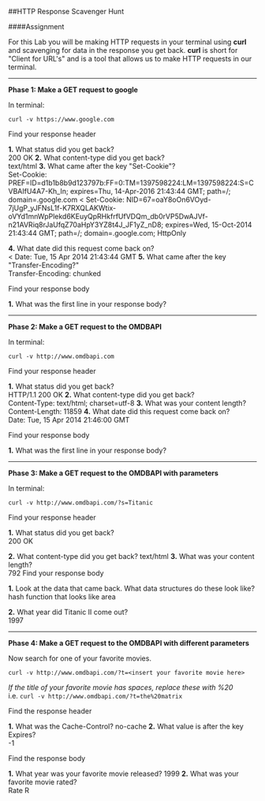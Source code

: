 ##HTTP Response Scavenger Hunt

####Assignment

For this Lab you will be making HTTP requests in your terminal using **curl** and scavenging for data in the response you get back. **curl** is short for "Client for URL's" and is a tool that allows us to make HTTP requests in our terminal.  

___________________________________________

**Phase 1: Make a GET request to google**

In terminal:

`curl -v https://www.google.com`

Find your response header

  **1.** What status did you get back?  
  200 OK
  **2.** What content-type did you get back?  
  text/html
  **3.** What came after the key "Set-Cookie"?  
  Set-Cookie: PREF=ID=d1b1b8b9d123797b:FF=0:TM=1397598224:LM=1397598224:S=CVBAIfU4A7-Kh_In; expires=Thu, 14-Apr-2016 21:43:44 GMT; path=/; domain=.google.com
< Set-Cookie: NID=67=oaY8oOn6VOyd-7jUgP_yJFNsL1f-K7RXQLAKWtix-oVYd1mnWpPlekd6KEuyQpRHkfrfUfVDQm_db0rVP5DwAJVf-n21AVRiq8rJaUfqZ70aHpY3YZ8t4J_JF1yZ_nD8; expires=Wed, 15-Oct-2014 21:43:44 GMT; path=/; domain=.google.com; HttpOnly

  **4.** What date did this request come back on?  
  < Date: Tue, 15 Apr 2014 21:43:44 GMT
  **5.** What came after the key "Transfer-Encoding?"  
   Transfer-Encoding: chunked

Find your response body

  **1.** What was the first line in your response body?  
  <!doctype html><html itemscope="" itemtype="http://schema.org/WebPage" lang="en"><head>

_______________________________________________

**Phase 2: Make a GET request to the OMDBAPI**

In terminal:

`curl -v http://www.omdbapi.com`  

Find your response header

  **1.** What status did you get back?  
  HTTP/1.1 200 OK
  **2.** What content-type did you get back?  
  Content-Type: text/html; charset=utf-8
  **3.** What was your content length?  
  Content-Length: 11859
  **4.** What date did this request come back on?  
   Date: Tue, 15 Apr 2014 21:46:00 GMT

Find your response body

  **1.** What was the first line in your response body?  
<!DOCTYPE html PUBLIC "-//W3C//DTD XHTML 1.0 Strict//EN"
    "http://www.w3.org/TR/xhtml1/DTD/xhtml1-strict.dtd">  

___________________________________________________

**Phase 3: Make a GET request to the OMDBAPI with parameters**

In terminal:  

`curl -v http://www.omdbapi.com/?s=Titanic`

Find your response header

  **1.** What status did you get back?  
  200 OK

  **2.** What content-type did you get back?
  text/html
  **3.** What was your content length?  
792
Find your response body
<!DOCTYPE html PUBLIC "-//W3C//DTD XHTML 1.0 Strict//EN"
    "http://www.w3.org/TR/xhtml1/DTD/xhtml1-strict.dtd">

  **1.** Look at the data that came back. What data structures do these look like? 
  hash function that looks like area 

  **2.** What year did Titanic II come out?  
1997

_______________________________________________________________________

**Phase 4: Make a GET request to the OMDBAPI with different parameters**

Now search for one of your favorite movies.

`curl -v http://www.omdbapi.com/?t=<insert your favorite movie here>`

*If the title of your favorite movie has spaces, replace these with %20*  
i.e. `curl -v http://www.omdbapi.com/?t=the%20matrix` 

Find the response header  

  **1.** What was the Cache-Control? 
  no-cache 
  **2.** What value is after the key Expires?  
 -1

Find the response body

  **1.** What year was your favorite movie released? 
  1999 
  **2.** What was your favorite movie rated?  
Rate R